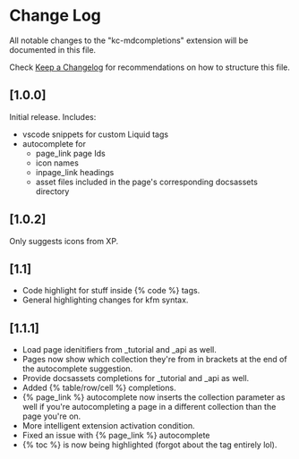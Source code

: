 # Change Log

All notable changes to the "kc-mdcompletions" extension will be documented in this file.

Check [Keep a Changelog](http://keepachangelog.com/) for recommendations on how to structure this file.

## [1.0.0]

Initial release. Includes:

- vscode snippets for custom Liquid tags
- autocomplete for
  - page_link page Ids
  - icon names
  - inpage_link headings
  - asset files included in the page's corresponding docsassets directory

## [1.0.2]

Only suggests icons from XP.

## [1.1]

- Code highlight for stuff inside {% code %} tags.
- General highlighting changes for kfm syntax.

## [1.1.1]

- Load page idenitifiers from _tutorial and _api as well.
- Pages now show which collection they're from in brackets at the end of the autocomplete suggestion.
- Provide docsassets completions for _tutorial and _api as well.
- Added {% table/row/cell %} completions.
- {% page_link %} autocomplete now inserts the collection parameter as well if you're autocompleting a page in a different collection than the page you're on.
- More intelligent extension activation condition.
- Fixed an issue with {% page_link %} autocomplete
- {% toc %} is now being highlighted (forgot about the tag entirely lol).
